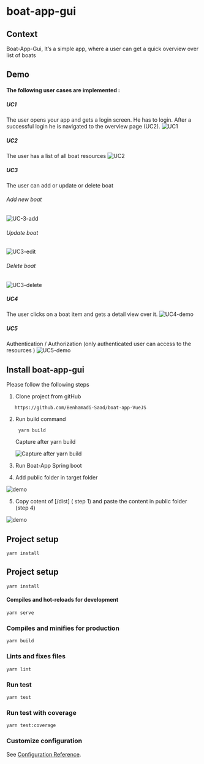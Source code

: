 # boat-app-gui

## Context
Boat-App-Gui, It’s a simple app, where a user can get a quick overview over list of boats

## Demo
#### The following user cases are implemented : 

##### UC1

The user opens your app and gets a login screen. He has to login. After a successful login he is navigated to
the overview page (UC2).
![UC1](demo/UC1.gif)
##### UC2

The user has a list of all boat resources
![UC2](demo/UC2.gif)
##### UC3

The user can add or update or delete boat
###### Add new boat
![UC-3-add](demo/UC3-add.gif)
###### Update boat
![UC3-edit](demo/UC3-edit.gif)
###### Delete boat
![UC3-delete](demo/UC3-delete.gif)
##### UC4

The user clicks on a boat item and gets a detail view over it.
![UC4-demo](demo/UC-4.gif)
##### UC5

Authentication / Authorization (only authenticated user can access to the resources )
![UC5-demo](demo/UC-Authozisation.gif)
## Install boat-app-gui 
Please follow the following steps

1) Clone project from gitHub
  ```
     https://github.com/Benhamadi-Saad/boat-app-VueJS
  ```
2) Run build command  
     ```
      yarn build
    ```
   Capture after yarn build
   
   ![Capture after yarn build](demo/Capture_after_yarn_build.PNG)
   
3) Run Boat-App Spring boot

4) Add public folder in target folder

![demo](demo/Capture_add_folder_public_in_Target_folder.PNG)

5) Copy cotent of [/dist] ( step 1) and paste the content in public folder (step 4)

![demo](demo/Capture_after_past_content_of_dist.PNG)

## Project setup
```
yarn install
```

## Project setup
```
yarn install
```

#### Compiles and hot-reloads for development
```
yarn serve
```

### Compiles and minifies for production
```
yarn build
```

### Lints and fixes files
```
yarn lint
```
### Run test
```
yarn test
```
### Run test with coverage
```
yarn test:coverage
```

### Customize configuration
See [Configuration Reference](https://cli.vuejs.org/config/).
